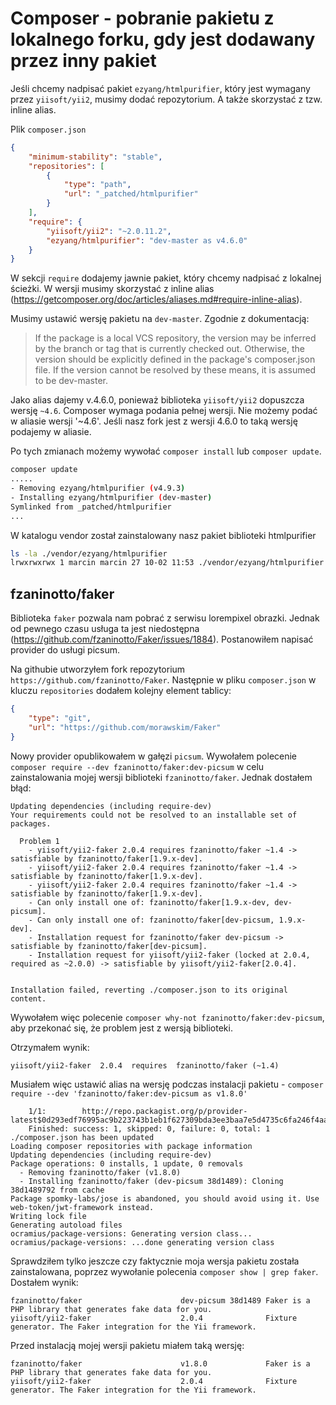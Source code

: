# Composer - pobranie pakietu z lokalnego forku, gdy jest dodawany przez inny pakiet

Jeśli chcemy nadpisać pakiet `ezyang/htmlpurifier`, który jest wymagany przez `yiisoft/yii2`, musimy dodać repozytorium. A także skorzystać z tzw. inline alias.

Plik `composer.json`

``` json
{
    "minimum-stability": "stable",
    "repositories": [
        {
            "type": "path",
            "url": "_patched/htmlpurifier"
        }
    ],
    "require": {
        "yiisoft/yii2": "~2.0.11.2",
        "ezyang/htmlpurifier": "dev-master as v4.6.0"
    }
}

```

W sekcji `require` dodajemy jawnie pakiet, który chcemy nadpisać z lokalnej ścieżki.
W wersji musimy skorzystać z inline alias (https://getcomposer.org/doc/articles/aliases.md#require-inline-alias).


Musimy ustawić wersję pakietu na `dev-master`. Zgodnie z dokumentacją:
>If the package is a local VCS repository, the version may be inferred by the branch or tag that is currently checked out. Otherwise, the version should be explicitly defined in the package's composer.json file. If the version cannot be resolved by these means, it is assumed to be dev-master.

Jako alias dajemy v.4.6.0, ponieważ biblioteka `yiisoft/yii2` dopuszcza wersję `~4.6`. Composer wymaga podania pełnej wersji. Nie możemy podać w aliasie wersji '~4.6'. Jeśli nasz fork jest z wersji 4.6.0 to taką wersję podajemy w aliasie.

Po tych zmianach możemy wywołać `composer install` lub `composer update`.
``` bash
composer update
.....
- Removing ezyang/htmlpurifier (v4.9.3)
- Installing ezyang/htmlpurifier (dev-master)
Symlinked from _patched/htmlpurifier
...
```

W katalogu vendor został zainstalowany nasz pakiet biblioteki htmlpurifier
``` bash
ls -la ./vendor/ezyang/htmlpurifier
lrwxrwxrwx 1 marcin marcin 27 10-02 11:53 ./vendor/ezyang/htmlpurifier -> ../../_patched/htmlpurifier
```

## fzaninotto/faker

Biblioteka `faker` pozwala nam pobrać z serwisu lorempixel obrazki. Jednak od pewnego czasu usługa ta jest niedostępna (https://github.com/fzaninotto/Faker/issues/1884). Postanowiłem napisać provider do usługi picsum.

Na githubie utworzyłem fork repozytorium `https://github.com/fzaninotto/Faker`. Następnie w pliku `composer.json` w kluczu `repositories` dodałem kolejny element tablicy:
``` json
{
    "type": "git",
    "url": "https://github.com/morawskim/Faker"
}
```

Nowy provider opublikowałem w gałęzi `picsum`.
Wywołałem polecenie `composer require --dev fzaninotto/faker:dev-picsum` w celu zainstalowania mojej wersji biblioteki `fzaninotto/faker`. Jednak dostałem błąd:
```
Updating dependencies (including require-dev)
Your requirements could not be resolved to an installable set of packages.

  Problem 1
    - yiisoft/yii2-faker 2.0.4 requires fzaninotto/faker ~1.4 -> satisfiable by fzaninotto/faker[1.9.x-dev].
    - yiisoft/yii2-faker 2.0.4 requires fzaninotto/faker ~1.4 -> satisfiable by fzaninotto/faker[1.9.x-dev].
    - yiisoft/yii2-faker 2.0.4 requires fzaninotto/faker ~1.4 -> satisfiable by fzaninotto/faker[1.9.x-dev].
    - Can only install one of: fzaninotto/faker[1.9.x-dev, dev-picsum].
    - Can only install one of: fzaninotto/faker[dev-picsum, 1.9.x-dev].
    - Installation request for fzaninotto/faker dev-picsum -> satisfiable by fzaninotto/faker[dev-picsum].
    - Installation request for yiisoft/yii2-faker (locked at 2.0.4, required as ~2.0.0) -> satisfiable by yiisoft/yii2-faker[2.0.4].


Installation failed, reverting ./composer.json to its original content.
```

Wywołałem więc polecenie `composer why-not fzaninotto/faker:dev-picsum`, aby przekonać się, że problem jest z wersją biblioteki.

Otrzymałem wynik:
```
yiisoft/yii2-faker  2.0.4  requires  fzaninotto/faker (~1.4)
```

Musiałem więc ustawić alias na wersję podczas instalacji pakietu - `composer require --dev 'fzaninotto/faker:dev-picsum as v1.8.0'`
```
    1/1:        http://repo.packagist.org/p/provider-latest$0d293edf76995ac9b223743b1eb1f627309bda3ee3baa7e5d4735c6fa246f4aa.json
    Finished: success: 1, skipped: 0, failure: 0, total: 1                            ./composer.json has been updated
Loading composer repositories with package information                                    Updating dependencies (including require-dev)
Package operations: 0 installs, 1 update, 0 removals
  - Removing fzaninotto/faker (v1.8.0)
  - Installing fzaninotto/faker (dev-picsum 38d1489): Cloning 38d1489792 from cache
Package spomky-labs/jose is abandoned, you should avoid using it. Use web-token/jwt-framework instead.
Writing lock file
Generating autoload files
ocramius/package-versions: Generating version class...
ocramius/package-versions: ...done generating version class
```

Sprawdziłem tylko jeszcze czy faktycznie moja wersja pakietu została zainstalowana, poprzez wywołanie polecenia `composer show | grep faker`. Dostałem wynik:
```
fzaninotto/faker                      dev-picsum 38d1489 Faker is a PHP library that generates fake data for you.
yiisoft/yii2-faker                    2.0.4              Fixture generator. The Faker integration for the Yii framework.
```

Przed instalacją mojej wersji pakietu miałem taką wersję:
```
fzaninotto/faker                      v1.8.0             Faker is a PHP library that generates fake data for you.
yiisoft/yii2-faker                    2.0.4              Fixture generator. The Faker integration for the Yii framework.
```
